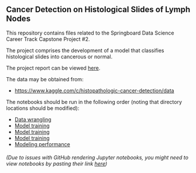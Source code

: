 ## Cancer Detection on Histological Slides of Lymph Nodes

This repository contains files related to the Springboard Data Science Career Track Capstone Project #2.

The project comprises the development of a model that classifies histological slides into cancerous or normal.

The project report can be viewed [here](https://github.com/leukemia/Capstone_Projects/blob/master/Capstone_Project02/Milestone_Report-02/04_Capstone_Project-02_Milestone_Report-02.pdf).

The data may be obtained from:

  * https://www.kaggle.com/c/histopathologic-cancer-detection/data


The notebooks should be run in the following order (noting that directory locations should be modified):

  * [Data wrangling](https://github.com/leukemia/Capstone_Projects/blob/master/Capstone_Project02/Milestone_Report-02/Capstone_Project-02_Data_wrangling_EDA.ipynb)
  * [Model training](https://github.com/leukemia/Capstone_Projects/blob/master/Capstone_Project02/Milestone_Report-02/Capstone_Project-02_Model_Training-1-5.ipynb)
  * [Model training](https://github.com/leukemia/Capstone_Projects/blob/master/Capstone_Project02/Milestone_Report-02/Capstone_Project-02_Model_Training-6.ipynb)
  * [Model training](https://github.com/leukemia/Capstone_Projects/blob/master/Capstone_Project02/Milestone_Report-02/Capstone_Project-02_Model_Training-7.ipynb)
  * [Modeling performance](https://github.com/leukemia/Capstone_Projects/blob/master/Capstone_Project02/Milestone_Report-02/Capstone_Project-02_Model_Performance.ipynb)
###### (Due to issues with GitHub rendering Jupyter notebooks, you might need to view notebooks by pasting their link [here](https://nbviewer.jupyter.org/))
